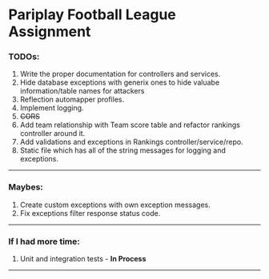 #  Pariplay Football League Assignment
	
### TODOs:
1. Write the proper documentation for controllers and services.
2. Hide database exceptions with generix ones to hide valuabe information/table names for attackers
3. Reflection automapper profiles.
4. Implement logging.
5. ~~CORS~~
6. Add team relationship with Team score table and refactor rankings controller around it.
7. Add validations and exceptions in Rankings controller/service/repo.
8. Static file which has all of the string messages for logging and exceptions.

------------------

### Maybes:
1. Create custom exceptions with own exception messages.
2. Fix exceptions filter response status code.

------------------

### If I had more time: 
1. Unit and integration tests - **In Process**
	
------------------
